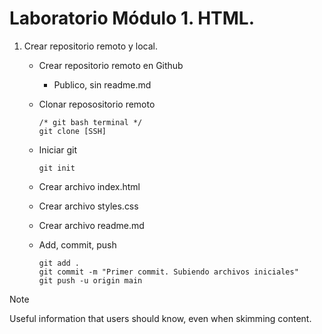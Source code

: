 # Laboratorio Módulo 1. HTML.

1. Crear repositorio remoto y local.

    - Crear repositorio remoto en Github
        - Publico, sin readme.md
    - Clonar reposositorio remoto

        ```
        /* git bash terminal */
        git clone [SSH]
        ```

    - Iniciar git

        `git init`

    - Crear archivo index.html
    - Crear archivo styles.css
    - Crear archivo readme.md
    - Add, commit, push

      ```
      git add .
      git commit -m "Primer commit. Subiendo archivos iniciales"
      git push -u origin main
      ```
> [!NOTE]
> Useful information that users should know, even when skimming content.
